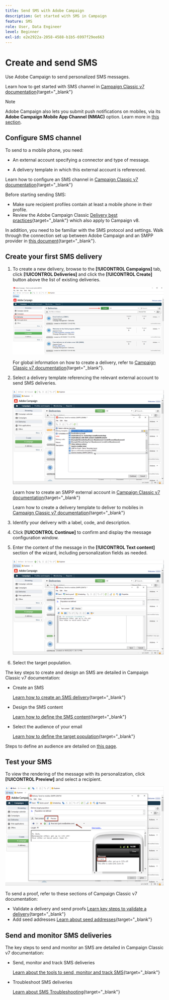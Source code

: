 ```yaml
---
title: Send SMS with Adobe Campaign
description: Get started with SMS in Campaign
feature: SMS
role: User, Data Engineer
level: Beginner
exl-id: e2e2922a-2058-4588-b1b5-6997f29ee663
---
```

# Create and send SMS

Use Adobe Campaign to send personalized SMS messages.

Learn how to get started with SMS channel in [Campaign Classic v7 documentation](https://experienceleague.adobe.com/docs/campaign-classic/using/sending-messages/sending-messages-on-mobiles/sms-channel.html){target="_blank"}

>[!NOTE]
>
>Adobe Campaign also lets you submit push notifications on mobiles, via its **Adobe Campaign Mobile App Channel (NMAC)** option. Learn more in [this section](push.md).

## Configure SMS channel

To send to a mobile phone, you need:

* An external account specifying a connector and type of message.

* A delivery template in which this external account is referenced.

 Learn how to configure an SMS channel in [Campaign Classic v7 documentation](https://experienceleague.adobe.com/docs/campaign-classic/using/sending-messages/sending-messages-on-mobiles/sms-set-up.html#sending-messages){target="_blank"}

Before starting sending SMS:

* Make sure recipient profiles contain at least a mobile phone in their profile.
* Review the Adobe Campaign Classic [Delivery best practices](https://experienceleague.adobe.com/docs/campaign-classic/using/sending-messages/key-steps-when-creating-a-delivery/delivery-bestpractices/delivery-best-practices.html#sending-messages){target="_blank"} which also apply to Campaign v8.

In addition, you need to be familiar with the SMS protocol and settings. Walk through the connection set up between Adobe Campaign and an SMPP provider in [this document](https://experienceleague.adobe.com/docs/campaign-classic/using/sending-messages/sending-messages-on-mobiles/sms-protocol.html#sending-messages){target="_blank"}.

## Create your first SMS delivery

1. To create a new delivery, browse to the **[!UICONTROL Campaigns]** tab, click **[!UICONTROL Deliveries]** and click the **[!UICONTROL Create]** button above the list of existing deliveries.

   ![](assets/delivery_step_1.png)

   For global information on how to create a delivery, refer to [Campaign Classic v7 documentation](https://experienceleague.adobe.com/docs/campaign-classic/using/sending-messages/key-steps-when-creating-a-delivery/steps-about-delivery-creation-steps.html#sending-messages){target="_blank"}.

1. Select a delivery template referencing the relevant external account to send SMS deliveries.

   ![](assets/sms-template-list.png)
    
    Learn how to create an SMPP external account in [Campaign Classic v7 documentation](https://experienceleague.adobe.com/docs/campaign-classic/using/sending-messages/sending-messages-on-mobiles/sms-set-up.html#creating-an-smpp-external-account){target="_blank"}

    Learn how to create a delivery template to deliver to mobiles in [Campaign Classic v7 documentation](https://experienceleague.adobe.com/docs/campaign-classic/using/sending-messages/sending-messages-on-mobiles/sms-set-up.html#changing-the-delivery-template){target="_blank"}

1. Identify your delivery with a label, code, and description.

1. Click **[!UICONTROL Continue]** to confirm and display the message configuration window.

1. Enter the content of the message in the **[!UICONTROL Text content]** section of the wizard, including personalization fields as needed.

   ![](assets/sms-content.png)

1. Select the target population.

The key steps to create and design an SMS are detailed in Campaign Classic v7 documentation:

* Create an SMS

    [Learn how to create an SMS delivery](https://experienceleague.adobe.com/docs/campaign-classic/using/sending-messages/sending-messages-on-mobiles/sms-create.html#sending-messages){target="_blank"}

* Design the SMS content

    [Learn how to define the SMS content](https://experienceleague.adobe.com/docs/campaign-classic/using/sending-messages/sending-messages-on-mobiles/sms-create.html#defining-the-sms-content){target="_blank"}

* Select the audience of your email

   [Learn how to define the target population](https://experienceleague.adobe.com/docs/campaign-classic/using/sending-messages/key-steps-when-creating-a-delivery/steps-defining-the-target-population.html){target="_blank"}

Steps to define an audience are detailed on [this page](../start/audiences.md).

## Test your SMS

To view the rendering of the message with its personalization, click **[!UICONTROL Preview]** and select a recipient.

   ![](assets/sms-preview.png)

To send a proof, refer to these sections of Campaign Classic v7 documentation:

* Validate a delivery and send proofs
   [Learn key steps to validate a delivery](https://experienceleague.adobe.com/docs/campaign-classic/using/sending-messages/key-steps-when-creating-a-delivery/steps-validating-the-delivery.html){target="_blank"}
* Add seed addresses
    [Learn about seed addresses](https://experienceleague.adobe.com/docs/campaign-classic/using/sending-messages/using-seed-addresses/about-seed-addresses.html){target="_blank"}

## Send and monitor SMS deliveries

The key steps to send and monitor an SMS are detailed in Campaign Classic v7 documentation:

* Send, monitor and track SMS deliveries
    
    [Learn about the tools to send, monitor and track SMS](https://experienceleague.adobe.com/docs/campaign-classic/using/sending-messages/sending-messages-on-mobiles/sms-send.html#sending-messages){target="_blank"}

* Troubleshoot SMS deliveries
    
    [Learn about SMS Troubleshooting](https://experienceleague.adobe.com/docs/campaign-classic/using/sending-messages/sending-messages-on-mobiles/troubleshooting-sms.html#sending-messages){target="_blank"}
